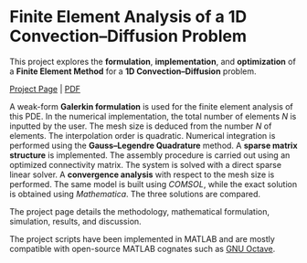 # Finite Element Analysis of a 1D Convection–Diffusion Problem

This project explores the **formulation**, **implementation**, and **optimization** of a **Finite Element Method** for a **1D Convection–Diffusion** problem.

[Project Page](https://jamesakl.com/fem-convdiff) | [PDF](https://jamesakl.com/fem-convdiff.pdf)

A weak-form **Galerkin formulation** is used for the finite element analysis of this PDE. In the numerical implementation, the total number of elements *N* is inputted by the user. The mesh size is deduced from the number *N* of elements. The interpolation order is quadratic. Numerical integration is performed using the **Gauss–Legendre Quadrature** method. A **sparse matrix structure** is implemented. The assembly procedure is carried out using an optimized connectivity matrix. The system is solved with a direct sparse linear solver. A **convergence analysis** with respect to the mesh size is performed. The same model is built using *COMSOL*, while the exact solution is obtained using *Mathematica*. The three solutions are compared.

The project page details the methodology, mathematical formulation, simulation, results, and discussion.

The project scripts have been implemented in MATLAB and are mostly compatible with open-source MATLAB cognates such as [GNU Octave](https://www.gnu.org/software/octave/).